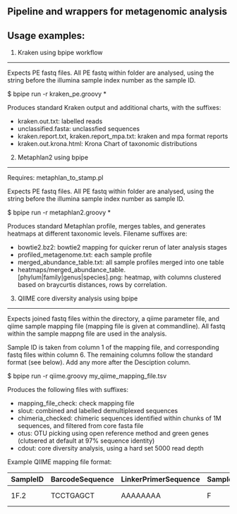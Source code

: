 Pipeline and wrappers for metagenomic analysis
--------------

Usage examples:
--------------

1. Kraken using bpipe workflow
--------------
Expects PE fastq files. All PE fastq within folder are analysed, using the string before the illumina sample index number as the sample ID.

  $ bpipe run -r kraken_pe.groovy *
  
Produces standard Kraken output and additional charts, with the suffixes:
 
- kraken.out.txt: labelled reads
- unclassified.fasta: unclassfied sequences
- kraken.report.txt, kraken.report_mpa.txt: kraken and mpa format reports
- kraken.out.krona.html: Krona Chart of taxonomic distributions

2. Metaphlan2 using bpipe
--------------

Requires: metaphlan_to_stamp.pl

Expects PE fastq files. All PE fastq within folder are analysed, using the string before the illumina sample index number as sample ID.

  $ bpipe run -r metaphlan2.groovy *

Produces standard Metaphlan profile, merges tables, and generates heatmaps at different taxonomic levels. Filename suffixes are:

- bowtie2.bz2: bowtie2 mapping for quicker rerun of later analysis stages
- profiled_metagenome.txt: each sample profile
- merged_abundance_table.txt: all sample profiles merged into one table
- heatmaps/merged_abundance_table.[phylum|family|genus|species].png: heatmap, with columns clustered based on braycurtis distances, rows by correlation.

3. QIIME core diversity analysis using bpipe
--------------
  
Expects joined fastq files within the directory, a qiime parameter file, and qiime sample mapping file (mapping file is given at commandline). All fastq within the sample mappng file are used in the analysis. 

Sample ID is taken from column 1 of the mapping file, and corresponding fastq files within column 6. The remaining columns follow the standard format (see below). Add any more after the Desciption column.

  $ bpipe run -r qiime.groovy my_qiime_mapping_file.tsv
  
Produces the following files with suffixes:

 - mapping_file_check: check mapping file
 - slout: combined and labelled demultiplexed sequences
 - chimeria_checked: chimeric sequences identified within chunks of 1M sequences, and filtered from core fasta file
 - otus: OTU picking using open reference method and green genes (clutsered at default at 97% sequence identity)
 - cdout: core diversity analysis, using a hard set 5000 read depth
 
 
Example QIIME mapping file format:

| SampleID |	BarcodeSequence |	LinkerPrimerSequence |	SampleType |	Description | FileName |	AmpliconType |	SampleRun	| GRUID	|	Index	|	DRWFNumber |
------------ | ------------- | ------------ | ------------- | ------------ | ------------- | ------------ | ------------- | ------------ | ------------- | ------------- |
| 1F.2 | TCCTGAGCT |	AAAAAAAA |	F | 1F-3-4_S1 | 1F-3-4.extendedFrags.trimmed.fastq |	V3-V4 |	nafld_040716 |	1F |	1 |	1F-3-4_S1 |
